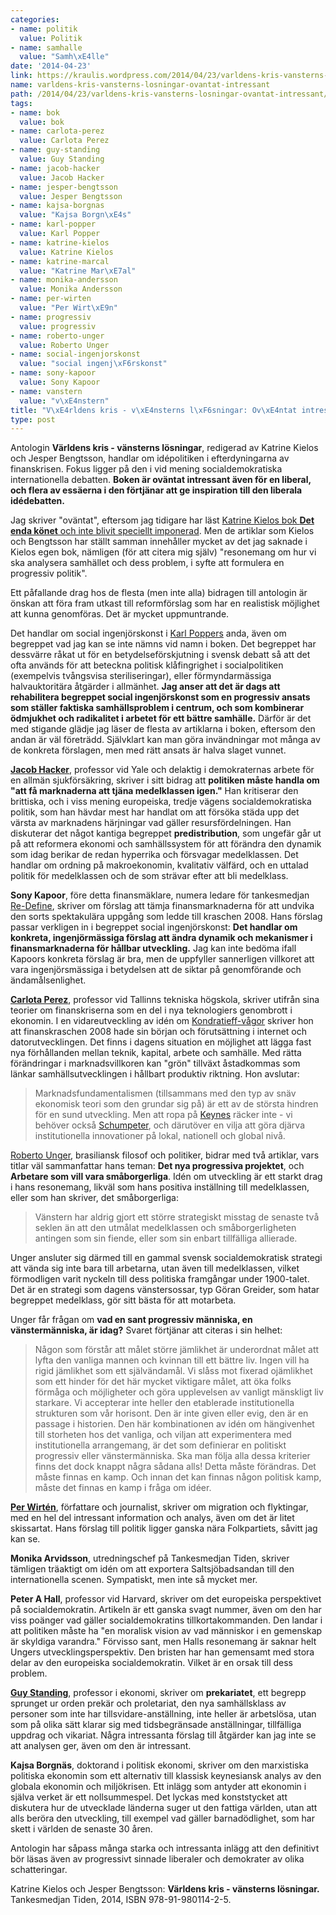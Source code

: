 ```yaml
---
categories:
- name: politik
  value: Politik
- name: samhalle
  value: "Samh\xE4lle"
date: '2014-04-23'
link: https://kraulis.wordpress.com/2014/04/23/varldens-kris-vansterns-losningar-ovantat-intressant/
name: varldens-kris-vansterns-losningar-ovantat-intressant
path: /2014/04/23/varldens-kris-vansterns-losningar-ovantat-intressant/
tags:
- name: bok
  value: bok
- name: carlota-perez
  value: Carlota Perez
- name: guy-standing
  value: Guy Standing
- name: jacob-hacker
  value: Jacob Hacker
- name: jesper-bengtsson
  value: Jesper Bengtsson
- name: kajsa-borgnas
  value: "Kajsa Borgn\xE4s"
- name: karl-popper
  value: Karl Popper
- name: katrine-kielos
  value: Katrine Kielos
- name: katrine-marcal
  value: "Katrine Mar\xE7al"
- name: monika-andersson
  value: Monika Andersson
- name: per-wirten
  value: "Per Wirt\xE9n"
- name: progressiv
  value: progressiv
- name: roberto-unger
  value: Roberto Unger
- name: social-ingenjorskonst
  value: "social ingenj\xF6rskonst"
- name: sony-kapoor
  value: Sony Kapoor
- name: vanstern
  value: "v\xE4nstern"
title: "V\xE4rldens kris - v\xE4nsterns l\xF6sningar: Ov\xE4ntat intressant"
type: post
---
```

Antologin **Världens kris - vänsterns lösningar**, redigerad av Katrine Kielos och Jesper Bengtsson, handlar om idépolitiken i efterdyningarna av finanskrisen. Fokus ligger på den i vid mening socialdemokratiska internationella debatten. **Boken är oväntat intressant även för en liberal, och flera av essäerna i den förtjänar att ge inspiration till den liberala idédebatten.**

Jag skriver "oväntat", eftersom jag tidigare har läst [Katrine Kielos bok **Det enda könet** och inte blivit speciellt imponerad](/2013/04/28/katrine-kielos-hopplosheten-ar-en-man/). Men de artiklar som Kielos och Bengtsson har ställt samman innehåller mycket av det jag saknade i Kielos egen bok, nämligen (för att citera mig själv) "resonemang om hur vi ska analysera samhället och dess problem, i syfte att formulera en progressiv politik".

Ett påfallande drag hos de flesta (men inte alla) bidragen till antologin är  önskan att föra fram utkast till reformförslag som har en realistisk möjlighet att kunna genomföras. Det är mycket uppmuntrande.



Det handlar om social ingenjörskonst i [Karl Poppers](http://en.wikipedia.org/wiki/Karl_popper) anda, även om begreppet vad jag kan se inte nämns vid namn i boken. Det begreppet har dessvärre råkat ut för en betydelseförskjutning i svensk debatt så att det ofta används för att beteckna politisk klåfingrighet i socialpolitiken (exempelvis tvångsvisa steriliseringar), eller förmyndarmässiga halvauktoritära åtgärder i allmänhet. **Jag anser att det är dags att rehabilitera begreppet social ingenjörskonst som en progressiv ansats som ställer faktiska samhällsproblem i centrum, och som kombinerar ödmjukhet och radikalitet i arbetet för ett bättre samhälle.** Därför är det med stigande glädje jag läser de flesta av artiklarna i boken, eftersom den andan är väl företrädd. Självklart kan man göra invändningar mot många av de konkreta förslagen, men med rätt ansats är halva slaget vunnet.

[**Jacob Hacker**](http://en.wikipedia.org/wiki/Jacob_Hacker), professor vid Yale och delaktig i demokraternas arbete för en allmän sjukförsäkring, skriver i sitt bidrag att **politiken måste handla om "att få marknaderna att tjäna medelklassen igen."** Han kritiserar den brittiska, och i viss mening europeiska, tredje vägens socialdemokratiska politik, som han hävdar mest har handlat om att försöka städa upp det värsta av marknadens härjningar vad gäller resursfördelningen. Han diskuterar det något kantiga begreppet **predistribution**, som ungefär går ut på att reformera ekonomi och samhällssystem för att förändra den dynamik som idag berikar de redan hyperrika och försvagar medelklassen. Det handlar om ordning på makroekonomin, kvalitativ välfärd, och en uttalad politik för medelklassen och de som strävar efter att bli medelklass.

**Sony Kapoor**, före detta finansmäklare, numera ledare för tankesmedjan [Re-Define](http://en.wikipedia.org/wiki/Re-Define), skriver om förslag att tämja finansmarknaderna för att undvika den sorts spektakulära uppgång som ledde till kraschen 2008. Hans förslag passar verkligen in i begreppet social ingenjörskonst: **Det handlar om konkreta, ingenjörmässiga förslag att ändra dynamik och mekanismer i finansmarknaderna för hållbar utveckling.** Jag kan inte bedöma ifall Kapoors konkreta förslag är bra, men de uppfyller sannerligen villkoret att vara ingenjörsmässiga i betydelsen att de siktar på genomförande och ändamålsenlighet.

[**Carlota Perez**](http://en.wikipedia.org/wiki/Carlota_Perez), professor vid Tallinns tekniska högskola, skriver utifrån sina teorier om finanskriserna som en del i nya teknologiers genombrott i ekonomin. I en vidareutveckling av idén om [Kondratieff-vågor](http://en.wikipedia.org/wiki/Kondratieff_waves) skriver hon att finanskraschen 2008 hade sin början och förutsättning i internet och datorutvecklingen. Det finns i dagens situation en möjlighet att lägga fast nya förhållanden mellan teknik, kapital, arbete och samhälle. Med rätta förändringar i marknadsvillkoren kan "grön" tillväxt åstadkommas som länkar samhällsutvecklingen i hållbart produktiv riktning. Hon avslutar:

> Marknadsfundamentalismen (tillsammans med den typ av snäv ekonomisk teori som den grundar sig på) är ett av de största hindren för en sund utveckling. Men att ropa på [Keynes](http://en.wikipedia.org/wiki/Keynes) räcker inte - vi behöver också [Schumpeter](http://en.wikipedia.org/wiki/Schumpeter), och därutöver en vilja att göra djärva institutionella innovationer på lokal, nationell och global nivå.

[Roberto Unger](http://en.wikipedia.org/wiki/Roberto_Unger), brasiliansk filosof och politiker, bidrar med två artiklar, vars titlar väl sammanfattar hans teman: **Det nya progressiva projektet**, och **Arbetare som vill vara småborgerliga**. Idén om utveckling är ett starkt drag i hans resonemang, likväl som hans positiva inställning till medelklassen, eller som han skriver, det småborgerliga:

> Vänstern har aldrig gjort ett större strategiskt misstag de senaste två seklen än att den utmålat medelklassen och småborgerligheten antingen som sin fiende, eller som sin enbart tillfälliga allierade.

Unger ansluter sig därmed till en gammal svensk socialdemokratisk strategi att vända sig inte bara till arbetarna, utan även till medelklassen, vilket förmodligen varit nyckeln till dess politiska framgångar under 1900-talet. Det är en strategi som dagens vänstersossar, typ Göran Greider, som hatar begreppet medelklass, gör sitt bästa för att motarbeta.

Unger får frågan om **vad en sant progressiv människa, en vänstermänniska, är idag?** Svaret förtjänar att citeras i sin helhet:

> Någon som förstår att målet större jämlikhet är underordnat målet att lyfta den vanliga mannen och kvinnan till ett bättre liv. Ingen vill ha rigid jämlikhet som ett självändamål. Vi slåss mot fixerad ojämlikhet som ett hinder för det här mycket viktigare målet, att öka folks förmåga och möjligheter och göra upplevelsen av vanligt mänskligt liv starkare. Vi accepterar inte heller den etablerade institutionella strukturen som vår horisont. Den är inte given eller evig, den är en passage i historien. Den här kombinationen av idén om hängivenhet till storheten hos det vanliga, och viljan att experimentera med institutionella arrangemang, är det som definierar en politiskt progressiv eller vänstermänniska. Ska man följa alla dessa kriterier finns det dock knappt några sådana alls! Detta måste förändras. Det måste finnas en kamp. Och innan det kan finnas någon politisk kamp, måste det finnas en kamp i fråga om idéer.

[**Per Wirtén**](http://sv.wikipedia.org/wiki/Per_Wirten), författare och journalist, skriver om migration och flyktingar, med en hel del intressant information och analys, även om det är litet skissartat. Hans förslag till politik ligger ganska nära Folkpartiets, såvitt jag kan se.

**Monika Arvidsson**, utredningschef på Tankesmedjan Tiden, skriver tämligen träaktigt om idén om att exportera Saltsjöbadsandan till den internationella scenen. Sympatiskt, men inte så mycket mer.

**Peter A Hall**, professor vid Harvard, skriver om det europeiska perspektivet på socialdemokratin. Artikeln är ett ganska svagt nummer, även om den har viss poänger vad gäller socialdemokratins tillkortakommanden. Den landar i att politiken måste ha "en moralisk vision av vad människor i en gemenskap är skyldiga varandra." Förvisso sant, men Halls resonemang är saknar helt Ungers utvecklingsperspektiv. Den bristen har han gemensamt med stora delar av den europeiska socialdemokratin. Vilket är en orsak till dess problem.

[**Guy Standing**](http://en.wikipedia.org/wiki/Guy_Standing_(economist)), professor i ekonomi, skriver om **prekariatet**, ett begrepp sprunget ur orden prekär och proletariat, den nya samhällsklass av personer som inte har tillsvidare-anställning, inte heller är arbetslösa, utan som på olika sätt klarar sig med tidsbegränsade anställningar, tillfälliga uppdrag och vikariat. Några intressanta förslag till åtgärder kan jag inte se att analysen ger, även om den är intressant.

**Kajsa Borgnäs**, doktorand i politisk ekonomi, skriver om den marxistiska politiska ekonomin som ett alternativ till klassisk keynesiansk analys av den globala ekonomin och miljökrisen. Ett inlägg som antyder att ekonomin i själva verket är ett nollsummespel. Det lyckas med konststycket att diskutera hur de utvecklade länderna suger ut den fattiga världen, utan att alls beröra den utveckling, till exempel vad gäller barnadödlighet, som har skett i världen de senaste 30 åren.

Antologin har såpass många starka och intressanta inlägg att den definitivt bör läsas även av progressivt sinnade liberaler och demokrater av olika schatteringar.

Katrine Kielos och Jesper Bengtsson: **Världens kris - vänsterns lösningar.** Tankesmedjan Tiden, 2014, ISBN 978-91-980114-2-5.

